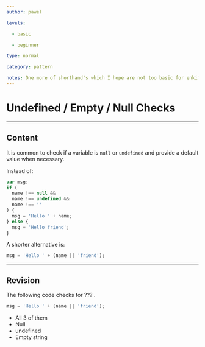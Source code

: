 ```yaml
---
author: pawel

levels:

  - basic

  - beginner

type: normal

category: pattern

notes: One more of shorthand's which I hope are not too basic for enkifying.
---
```


# Undefined / Empty / Null Checks

---

## Content

It is common to check if a variable is `null` or `undefined` and provide a default value when necessary.

Instead of:

```javascript
var msg;
if (
  name !== null &&
  name !== undefined &&
  name !== ''
) {
  msg = 'Hello ' + name;
} else {
  msg = 'Hello friend';
}
```

A shorter alternative is:

```javascript
msg = 'Hello ' + (name || 'friend');
```

---

## Revision

The following code checks for ??? .

```javascript
msg = 'Hello ' + (name || 'friend');
```

- All 3 of them
- Null
- undefined
- Empty string
